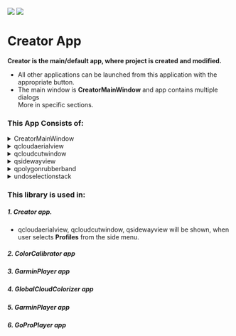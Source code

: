 <!-- PROJECT LOGO -->
<br />
<div align="left">
<img src="https://github.com/dekdekan/lidaretto-desktop/blob/completeRefactor_change_cuts/README_images/logo_black.svg#gh-light-mode-only">
<img src="https://github.com/dekdekan/lidaretto-desktop/blob/completeRefactor_change_cuts/README_images/logo_white.svg#gh-dark-mode-only">
</div>
  <h1 align="left">Creator App</h1>

**Creator is the main/default app, where project is created and modified.**
 - All other applications can be launched from this application with the appropriate button.
 - The main window is **CreatorMainWindow** and app contains multiple dialogs
<br /> More in specific sections. <br /> 

### This App Consists of:

<!-- //////////////////////////////////////////////////////////////////////////////////////////////////////////////////////////////////////////////////////// -->

<details><summary>CreatorMainWindow</summary>
<p>
<span style="color: green"> Some green text </span>
  
## CreatorMainWindow is the main window, where all other apps and actions can be called.

  <span style="background-color: #FFFF00">Marked text</span>
### Getting Started
<details><summary>&emsp;&emsp;  Top main .ui menu </summary>  <!--////////////////////////////////////////////////////////////////////// --></br>


1. To use the application, it is necessary to create a project at the beginning. The project can be created with UI by button **New** in the top main menu. With this button the action  **on_actionNew_triggered** is called:

```js
  void CreatorMainWindow::on_actionNew_triggered(bool checked)
```
  * 1.After calling the **on_actionNew_triggered**, a **ProjectCreationDialog** dialog is opened. In this dialog all necessary files for creating the project are selected. See section **projectcreationdialog**.
```diff
- See section projectcreationdialog
```
  * 2.The project is created based on values in loaded calibration,lidar,camera files.
```diff
- See **Project** library, where project creation and modifications are defined. The project is created and saved to .PRJ file.
```
  * 3.The created project is opened and all ui. elements are inits with the project values. 
  
<br>
  
2. The already created project can be loaded in UI by **Open** button in the top main menu.
With this button the action  **on_actionOpenProj_triggered** is called. In action the **openProject** method is called:
```js
void CreatorMainWindow::on_actionOpenProj_triggered()
```
<br>
  
3. The already created project can be loaded by **openProject** method:
   - `filename` - filename of .PRJ file  
```js
int CreatorMainWindow::openProject(QString filename)
```  
  - 1.The project is opened based on values loaded from .PRJ file.
  - 2.All ui. elements are inits with the project values.

<br>
  
4. Graphs displaying trajectory informations can be created and displayed by **Graphs** button, which calls action  **on_actionGraphs_triggered**. 
```js
void CreatorMainWindow::on_actionGraphs_triggered()
```
<br>

5. **Outputs** button opens the folder, where all the exported files are. It calls action **on_actionOpen_Output_triggered**.
```js
void CreatorMainWindow::on_actionOpen_Output_triggered()
```
<br>

6. With **Google Earth** button is called action **on_actionGoogle_Earth_triggered**, where is created KML file from trajectory. KML file can be displayed in Google Earth.
```js
void CreatorMainWindow::on_actionGoogle_Earth_triggered()
```
<br>
  
7. With **Tools** button can be some tool apps opened:
   - `Gopro Player.`- see **GoProPlayer** app
   - `360 Video Player` - see **GarminPlayer** app
   - `UAV Flight Planner` - see **FlightParameters** app
   - `Cloud Calibrator` - see **CloudCalibration** app
   - `Panorama Generator` - see **ImageGenerator** app

   - The tool actions are inits in **initAppsToButtonsAction** method.
```js
void CreatorMainWindow::initAppsToButtonsAction()
```
<br>
  
8. With **Settings** button is called action **on_actionSettings_triggered**.
```js
void CreatorMainWindow::on_actionSettings_triggered()
```
 
```diff
 In on_actionSettings_triggered the **MinMaxPrecisionDialog** is opened. In this dialog some app settings can be changed. 
- See section minmaxprecisiondialog
``` 
<br>
  
  
9. With **history** button can be displayed all project exports in right tab. It runs action **on_pushButton_OpenHistory_clicked**.
  
```js
void CreatorMainWindow::on_pushButton_OpenHistory_clicked()
```
  - Exports can be opened, delete in history tab 
 
<br>
  
  
10. With **Export** button is called action **on_actionExport_triggered**.
  
```js
void CreatorMainWindow::on_actionExport_triggered()
```
```diff
 In on_actionExport_triggered the **ExportDialog** is opened. In this dialog can be set preferences for cloud export. Everything is exported on dialog confirmation.
- See section exportdialog
``` 
<br>
  
  
  
</details>

<details><summary>&emsp;&emsp; Right .ui menu for manipulating with trajectory </summary> <!
  -/////////////////////////////////////////////// --></br>
  
1. To select/deselect whole trajectory is used **Select/Deselect All** button, which runs **on_toolButton_select_all_clicked** slot:
```js
void CreatorMainWindow::on_toolButton_select_all_clicked()
```

2. To select/deselect some part of trajectory is used **Select/Deselect by** button. <br />
Change selection in **Select by**  button trigger **onSelectionButton**  slot.

    * `isModeActive` - whether selection in main menu is chosen
    * `selectMode` - which subselection is chosen

```js
void CreatorMainWindow::onSelectionButton(bool isModeActive, int selectMode)
```
&emsp; Based on "selectMode" the four selections can be done: (by hand,time,polygon,rectangle).<br />
&emsp; Selection button is promoted to **SelectButton class**, that inherits from **MultiModeButton class(defined in GuiComponents lib)**

<br>
  
2. To select/deselect some part of trajectory is used **Select/Deselect by** button. <br />
Change selection in **Deselect by**  button trigger **onDeselectionButton**  slot.

    * `isModeActive` - whether selection in main menu is chosen
    * `selectMode` - which subselection is chosen
  
```js
void CreatorMainWindow::onDeselectionButton(bool isModeActive, int deselectMode) //exclude part
```
&emsp;&ensp;Based on "deselectMode" the two deselections can be done(by hand,rectangle).\n
&emsp;&ensp;Deselection button is promoted to **DeselectButton class**, that inherits from **MultiModeButton class(defined in GuiComponents lib)**
<br>

3. The **Split Point** button trigger **on_toolButton_split_point_clicked** slot:<br>
  Enables/disables to add split point on trajectory, by clicking somewhere on trajectory.
```js
void CreatorMainWindow::on_toolButton_split_point_clicked()
```
  <br>

4. The **Undo** button trigger **on_toolButton_undo_clicked** slot:<br>
  Removes the last trajectory selection made. 
```js
void CreatorMainWindow::on_toolButton_split_point_clicked()
```
```diff
 To get previous selection is used UndoSelectionStack.
- See undoselectionstack in MapInteraction lib
``` 

</details>


<details><summary>&emsp;&emsp; 
Methods for displaying add-ons on the map </summary> <!--/////////////////////////////////////////////////////////////////////// --></br>
1. To set another cursor, call **setCursorFromList** with "true" in input on map QFrame: 

| name of cursor                  | image of cursor                                                       |   
| :-------------                  | :-------------                                                        |
| default_hand_open               | <p align="center"><img src="https://github.com/dekdekan/lidaretto-desktop/blob/completeRefactor_change_cuts/README_images/cursor/default_hand_open.png"></p>                | 
| default_hand_closed             | <p align="center"><img src="https://github.com/dekdekan/lidaretto-desktop/blob/completeRefactor_change_cuts/README_images/cursor/default_hand_closed.png"></p>              | 
| circle_selecting_hand_open      | <p align="center"><img src="https://github.com/dekdekan/lidaretto-desktop/blob/completeRefactor_change_cuts/README_images/cursor/selecting_hand_open.png"></p>              | 
| circle_selecting_hand_closed    | <p align="center"><img src="https://github.com/dekdekan/lidaretto-desktop/blob/completeRefactor_change_cuts/README_images/cursor/selecting_hand_closed.png"></p>            | 
| circle_selecting_notSelecting   | <p align="center"><img src="https://github.com/dekdekan/lidaretto-desktop/blob/completeRefactor_change_cuts/README_images/cursor/selecting_noselect.png"></p>               |  
| circle_selecting_selecting      | <p align="center"><img src="https://github.com/dekdekan/lidaretto-desktop/blob/completeRefactor_change_cuts/README_images/cursor/selecting.png"></p>                        | 
| circle_selecting_polygon        | <p align="center"><img src="https://github.com/dekdekan/lidaretto-desktop/blob/completeRefactor_change_cuts/README_images/cursor/polygonSelecting.png"></p>                 | 
| circle_selecting_rectangle      | <p align="center"><img src="https://github.com/dekdekan/lidaretto-desktop/blob/completeRefactor_change_cuts/README_images/cursor/rectangleSelect.png"></p>                  | 
| circle_selecting_time           | <p align="center"><img src="https://github.com/dekdekan/lidaretto-desktop/blob/completeRefactor_change_cuts/README_images/cursor/timeSelection.png"></p>                    | 
| circle_deselecting_hand_open    | <p align="center"><img src="https://github.com/dekdekan/lidaretto-desktop/blob/completeRefactor_change_cuts/README_images/cursor/deselecting_hand_open.png"></p>            | 
| circle_deselecting_hand_closed  | <p align="center"><img src="https://github.com/dekdekan/lidaretto-desktop/blob/completeRefactor_change_cuts/README_images/cursor/deselecting_hand_closed.png"></p>          | 
| circle_deselecting_notSelecting | <p align="center"><img src="https://github.com/dekdekan/lidaretto-desktop/blob/completeRefactor_change_cuts/README_images/cursor/deselecting_noselect.png"></p>             | 
| circle_deselecting_selecting    | <p align="center"><img src="https://github.com/dekdekan/lidaretto-desktop/blob/completeRefactor_change_cuts/README_images/cursor/deselecting.png"></p>                      | 
| circle_deselecting_rectangle    | <p align="center"><img src="https://github.com/dekdekan/lidaretto-desktop/blob/completeRefactor_change_cuts/README_images/cursor/rectangleDeSelect.png"></p>                | 
| adding_splitpoint_hand_open     | <p align="center"><img src="https://github.com/dekdekan/lidaretto-desktop/blob/completeRefactor_change_cuts/README_images/cursor/splitpoint_hand_open.png"></p>             | 
| adding_splitpoint_hand_closed   | <p align="center"><img src="https://github.com/dekdekan/lidaretto-desktop/blob/completeRefactor_change_cuts/README_images/cursor/splitpoint_hand_closed.png"></p>           | 
| adding_splitpoint_adding        | <p align="center"><img src="https://github.com/dekdekan/lidaretto-desktop/blob/completeRefactor_change_cuts/README_images/cursor/SplitPoint.png"></p>                       | 
| info_point_select               | <p align="center"><img src="https://github.com/dekdekan/lidaretto-desktop/blob/completeRefactor_change_cuts/README_images/cursor/basic.png"></p>                            |

```js
void setCursorFromList(int index)
```

2. To display the scale within the widget, call **showScale** with "true" in input on map QFrame: 
```js
void showScale ( bool visible )
```
3. To display crosshairs, call **showCrosshairs** with "true" in input on map QFrame:
```js
void showCrosshairs ( bool visible )
```
4. To display information about trajectory point defined by index, call **setInfo** on map QFrame: <br />
Information is also displayed when mouse mode is set to "PointInfoSelection" and user clickes somewhere on trajectory.

    - `info` - index of point whose information should be displayed

```js
void setInfo(int info)
```

  
</details>  

---

</p>
</details>






<!-- //////////////////////////////////////////////////////////////////////////////////////////////////////////////////////////////////////////////////////// -->

<details><summary>qcloudaerialview</summary>
<p>

## Is frame class which projects cloud points into one coordination plane. Specifically to the plane XY(aerial).</br>
This class also takes care of the interaction during measurement(in this frame) or selection cutting line(emits to each projection frame except ZX-side way).
  
### Getting Started
1. When you want to use this view somewhere, first of all you have to add frame promoted to class **QCloudAerialView** to .ui file.

2. To show this view with painted cloud points, call **addAndShowCloud** on this frame:
  
    - `inputcloud` - the entire cloud that generated the backend for display
    - `llp1` - right centered point of cut(on right side of trajectory)
    - `llc1` - centered point of cut, defined by user
    - `llp2` - left centered point of cut(on left side of trajectory)
    - `cutwidth` - distance from cut
    - `newusedZones` - zones which are used

```js
void QCloudAerialView::addAndShowCloud(cloudViz inputcloud,pcl::PointXYZRGB llp1,pcl::PointXYZRGB llc1,pcl::PointXYZRGB llp2,double cutwidth,std::map<int, bool> newusedZones)
```

3. If you want to set colorization pallete, call **setColorizationPallete** on this frame:</br>
  types of palletes</br>
                    - `QCloudAerialView::intenzity`</br>
                    - `QCloudAerialView::zone`</br>
                    - `QCloudAerialView::elevation`
```js
void setColorizationPallete(ColorPalette palette)
```

4. If you want to set mouse mode, call **setMouseMode** on this frame:</br>
  types of mouse mode</br>
                    - `Dragging`- To move with the content in the frame</br>
                    - `Measuring`- To enable measuring in this frame</br>
                    - `sideWayPicker`- to select cutting line
```js
void setMouseMode(MouseMode newmode)
```

5. To get mouse mode, call **getMouseMode** on this frame:</br>
```js
MouseMode getMouseMode()
```

6. To set parameters and enable cutting line painting, call **setSidewayCutParams** on this frame:
  
    - `cx` - X position of center
    - `cy` - Y position of center
    - `rx` - direction vector
    - `ry` - direction vector


```js
void setSidewayCutParams(double cx,double cy,double rx,double ry)
```

7. To hide cutting line, call on this frame function:
```js
void hideSidewayCut()
```

8. To set visual parameters of this frame, call **setVisualParams** on this frame:
  
    - `PiZoom` - actual zoom in frame
    - `PiXoff` - X position of image center(recalculates when user moves or zooms in/out)
    - `PiYoff` - Y position of image center(recalculates when user moves or zooms in/out)

```js
void setVisualParams(double PiZoom,double PiXoff,double PiYoff)
```

9. To get visual parameters of this frame, call **getVisualParams** on this frame:
  
    - `PiZoom` - actual zoom in frame
    - `PiXoff` - X position of image center(recalculates when user moves or zooms in/out)
    - `PiYoff` - Y position of image center(recalculates when user moves or zooms in/out)

```js
void getVisualParams(double &PiZoom,double &PiXoff,double &PiYoff)
```

10. To set RTKPoints, call **setRtkPoints** on this frame:
-
    - `newPoints` - new RTK points
    - `lc1` - centered point of cut, defined by user
    - `lp1` - right centered point of cut(on right side of trajectory)
    - `lp2` - left centered point of cut(on left side of trajectory)
    - `widthd` - distance from cut
    - 
```js
void setRtkPoints( std::shared_ptr<std::vector<RtkPoint>> newPoints, pcl::PointXYZRGB lc1, pcl::PointXYZRGB lp1, pcl::PointXYZRGB lp2, double widthd)
```

- Or only:
  
    - `newPoints` - new RTK points
    - `widthd` - distance from cut
```js
void setRtkPoints( std::shared_ptr<std::vector<RtkPoint>> newPoints,double widthd)
```

11. To set used zones, call **setUsedZones** on this frame:

```js
void setUsedZones(std::map<int, bool> newusedZones)
```

---

</p>
</details>
  
<!-- //////////////////////////////////////////////////////////////////////////////////////////////////////////////////////////////////////////////////////// -->
  
<details><summary>qcloudcutwindow</summary>
<p>

## Is frame class which projects cloud points into one coordination plane. Specifically to plane ZX(cloud cut).</br>
This class also takes care of the interaction during measurement(in this frame) or selection cutting line(emits to each projection frame except ZX-side way).
  
### Getting Started
1. When you want to use this view somewhere, first of all you have to add frame promoted to class **qcloudcutwindow** to .ui file.

2. To show this view with painted cloud points, call **addAndShowCut** on this frame:
  
    - `inputcloud` - the entire cloud that generated the backend for display
    - `llp1` - right centered point of cut(on right side of trajectory)
    - `llc1` - centered point of cut, defined by user
    - `llp2` - left centered point of cut(on left side of trajectory)
    - `cutwidth` - distance from cut
    - `newusedZones` - zones which are used

```js
void addAndShowCut(cloudViz inputcloud,pcl::PointXYZRGB lp1,pcl::PointXYZRGB lc1,pcl::PointXYZRGB lp2,double cutwidth,std::map<int, bool> newusedZones);
```

3. To set parameters and enable cutting line painting, call **setSidewayCutParams** on this frame:
  
    - `cx` - X position of center
    - `cy` - Y position of center

```js
void setSidewayCutParams(double cx,double cy)
```

4. To get distance of two points, selected by user in Measuring mode, call **getDists** on this frame:
  
    - `x` - distance in x axis
    - `y` - distance in y axis

```js
void getDists(double &x,double &y )
```
All this methods are same like in qcloudaerialview: 
  - setColorizationPallete
  - setMouseMode
  - getMouseMode
  - setVisualParams
  - getVisualParams
  - setRtkPoints
  - setUsedZones

---

</p>
</details>
  
<!-- //////////////////////////////////////////////////////////////////////////////////////////////////////////////////////////////////////////////////////// -->

<details><summary>qsidewayview</summary>
<p>

## Is frame class which projects cloud points into one coordination plane. Specifically to plane ZX(side way).</br>
This class also takes care of the interaction during measurement(in this frame).
  
### Getting Started
1. When you want to use this view somewhere, first of all you have to add frame promoted to class **qcloudcutwindow** to .ui file.

2. To show this view with painted cloud points, call **addAndShowCut** on this frame:
  
    - `inputcloud` - the entire cloud that generated the backend for display
    - `llp1` - right centered point of cut(on right side of trajectory)
    - `llc1` - centered point of cut, defined by user
    - `llp2` - left centered point of cut(on left side of trajectory)
    - `cutwidth` - distance from cut
    - `newusedZones` - zones which are used

```js
void addAndShowCut(cloudViz inputcloud,pcl::PointXYZRGB lp1,pcl::PointXYZRGB lc1,pcl::PointXYZRGB lp2,double cutwidth,std::map<int, bool> newusedZones);
```

3. To clear cloud and measured distances from view, call **removeCloud** on this frame:
```js
void removeCloud()
```

4. To get distance of two points, selected by user in Measuring mode, call **getDists** on this frame:
  
    - `x` - distance in x axis
    - `y` - distance in y axis

```js
void getDists(double &x,double &y )
```
All this methods are same like in qcloudaerialview: 
  - setColorizationPallete
  - setMouseMode
  - getMouseMode
  - setVisualParams
  - getVisualParams
  - setRtkPoints
  - setUsedZones
  - hideSidewayCut

---

</p>
</details>

<!-- //////////////////////////////////////////////////////////////////////////////////////////////////////////////////////////////////////////////////////// -->

<details><summary>qpolygonrubberband</summary>
<p>

## qpolygonrubberband is class for painting polygon.

### Getting Started
1. To set polygon and draw it, call **setPolygon** on object of this class:
```js
void setPolygon(std::vector<QPoint> polygonPoints)
```
&emsp;&emsp;Or :
```js
void setPolygon(std::vector<QPoint> polygonPoints,QPoint lastPoint)
```
  
2. To change color of polygon  call **changeColor** on object of this class:
```js
void changeColor(QColor newcolor)
```
  
---  
  
</p>
</details>


<!-- //////////////////////////////////////////////////////////////////////////////////////////////////////////////////////////////////////////////////////// -->

<details><summary>undoselectionstack</summary>
<p>

## undoselectionstack is the class which holds history of selections, so you can go through this history.

### Getting Started
1. If you want to use this somewhere, first of all you have to call **createNewProject** on object of this class:
     - `projj` - reference for changing trajectory states 
```js
 void createNewProject(std::shared_ptr<std::vector<framesTrajectoryRelationsInfoStruct>> projj)
```  
  
2. Then call addNewSelection on object of this class, whenever something in the selection changes:
```js
void addNewSelection()
```

3. Then if you want to go through the history of selections, call **redo** to go to upcoming states or **undo** to go to previous states of trajectory:
```js
void redo()
```
```js
void undo()
```
  
---  
  
</p>
</details>
 
<!-- //////////////////////////////////////////////////////////////////////////////////////////////////////////////////////////////////////////////////////// -->


### This library is used in:
##### 1. Creator app. 
-   qcloudaerialview, qcloudcutwindow, qsidewayview will be shown, when user selects **Profiles** from the side menu.
  
##### 2. ColorCalibrator app
##### 3. GarminPlayer app
##### 4. GlobalCloudColorizer app
##### 5. GarminPlayer app
##### 6. GoProPlayer app


